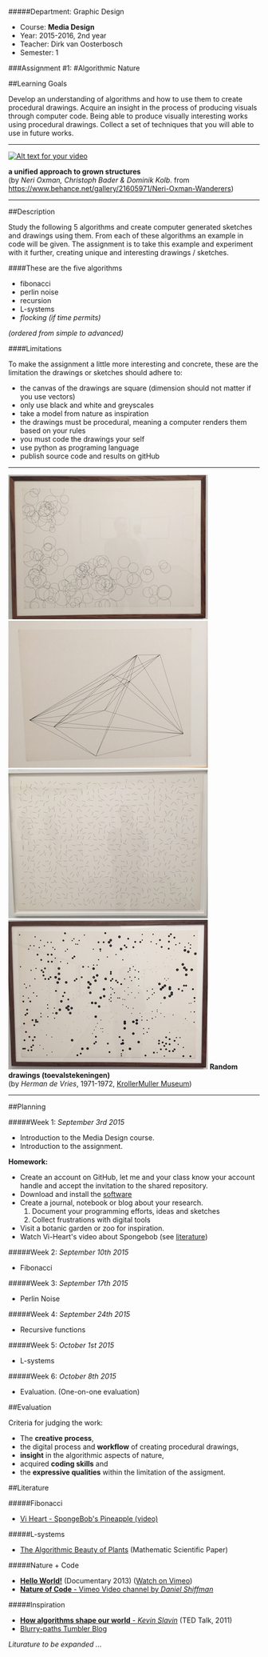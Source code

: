 #####Department: Graphic Design

- Course: **Media Design**
- Year: 2015-2016, 2nd year
- Teacher: Dirk van Oosterbosch
- Semester: 1

###Assignment #1:
#Algorithmic Nature

##Learning Goals

Develop an understanding of algorithms and how to use them to create procedural drawings. Acquire an insight in the process of producing visuals through computer code. Being able to produce visually interesting works using procedural drawings. Collect a set of techniques that you will able to use in future works.

----
[![Alt text for your video](http://img.youtube.com/vi/9HI8FerKr6Q/0.jpg)](http://www.youtube.com/watch?v=9HI8FerKr6Q)

**a unified approach to grown structures**  
(by *Neri Oxman, Christoph Bader & Dominik Kolb*. from https://www.behance.net/gallery/21605971/Neri-Oxman-Wanderers)

----
##Description

Study the following 5 algorithms and create computer generated sketches and drawings using them. From each of these algorithms an example in code will be given. The assignment is to take this example and experiment with it further, creating unique and interesting drawings / sketches.

####These are the five algorithms

- fibonacci
- perlin noise
- recursion
- L-systems
- *flocking (if time permits)*

*(ordered from simple to advanced)*

####Limitations

To make the assignment a little more interesting and concrete, these are the limitation the drawings or sketches should adhere to:

- the canvas of the drawings are square (dimension should not matter if you use vectors)
- only use black and white and greyscales
- take a model from nature as inspiration
- the drawings must be procedural, meaning a computer renders them based on your rules
- you must code the drawings your self
- use python as programing language
- publish source code and results on gitHub

----
![](images/herman_de_vries_1.jpg)
![](images/herman_de_vries_2.jpg)
![](images/herman_de_vries_3.jpg)
![](images/herman_de_vries_4.jpg)
**Random drawings (toevalstekeningen)**  
(by *Herman de Vries*, 1971-1972, [KrollerMuller Museum](http://krollermuller.nl/herman-de-vries-toevalstekeningen))

----
##Planning

#####Week 1:
*September 3rd 2015*

- Introduction to the Media Design course.
- Introduction to the assignment.

**Homework:**

- Create an account on GitHub, let me and your class know your account handle and accept the invitation to the shared repository.
- Download and install the [software](Software.md)
- Create a journal, notebook or blog about your research.
 	1. Document your programming efforts, ideas and sketches
	2. Collect frustrations with digital tools
- Visit a botanic garden or zoo for inspiration.
- Watch Vi-Heart's video about Spongebob (see [literature](#literature))

#####Week 2:
*September 10th 2015*

- Fibonacci

#####Week 3:
*September 17th 2015*

- Perlin Noise

#####Week 4:
*September 24th 2015*

- Recursive functions

#####Week 5:
*October 1st 2015*

- L-systems

#####Week 6:
*October 8th 2015*

- Evaluation. (One-on-one evaluation)


##Evaluation

Criteria for judging the work:

- The **creative process**,
- the digital process and **workflow** of creating procedural drawings,
- **insight** in the algorithmic aspects of nature,
- acquired **coding skills** and
- the **expressive qualities** within the limitation of the assigment.

##Literature

#####Fibonacci
- [Vi Heart - SpongeBob's Pineapple (video)](https://www.youtube.com/watch?v=gBxeju8dMho)

#####L-systems
- [The Algorithmic Beauty of Plants](http://algorithmicbotany.org/papers/abop/abop.pdf) (Mathematic Scientific Paper)

#####Nature + Code

- [**Hello World!**](http://hello-world.cc/?page_id=16) (Documentary 2013) ([Watch on Vimeo](https://vimeo.com/60735314))
- [**Nature of Code** - Vimeo Video channel by *Daniel Shiffman*](https://vimeo.com/channels/natureofcode)

#####Inspiration

- [**How algorithms shape our world** - *Kevin Slavin*](http://www.ted.com/talks/kevin_slavin_how_algorithms_shape_our_world?language=en) (TED Talk, 2011)
- [Blurry-paths Tumbler Blog](http://www.blurrypaths.com/tagged/coding)

*Liturature to be expanded ...* 

<!--#####Recursive Functions
- [two simple examples in Python and Processing](https://github.com/ArtezGDA/recursiveExamples)
-->